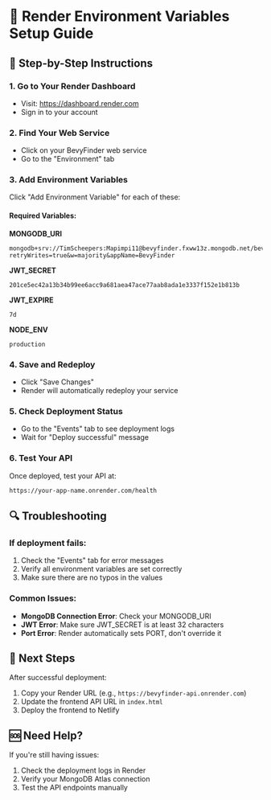 # 🔧 Render Environment Variables Setup Guide

## 🚀 Step-by-Step Instructions

### 1. Go to Your Render Dashboard
- Visit: https://dashboard.render.com
- Sign in to your account

### 2. Find Your Web Service
- Click on your BevyFinder web service
- Go to the "Environment" tab

### 3. Add Environment Variables
Click "Add Environment Variable" for each of these:

#### Required Variables:

**MONGODB_URI**
```
mongodb+srv://TimScheepers:Mapimpi11@bevyfinder.fxww13z.mongodb.net/bevyfinder?retryWrites=true&w=majority&appName=BevyFinder
```

**JWT_SECRET**
```
201ce5ec42a13b34b99ee6acc9a681aea47ace77aab8ada1e3337f152e1b813b
```

**JWT_EXPIRE**
```
7d
```

**NODE_ENV**
```
production
```

### 4. Save and Redeploy
- Click "Save Changes"
- Render will automatically redeploy your service

### 5. Check Deployment Status
- Go to the "Events" tab to see deployment logs
- Wait for "Deploy successful" message

### 6. Test Your API
Once deployed, test your API at:
```
https://your-app-name.onrender.com/health
```

## 🔍 Troubleshooting

### If deployment fails:
1. Check the "Events" tab for error messages
2. Verify all environment variables are set correctly
3. Make sure there are no typos in the values

### Common Issues:
- **MongoDB Connection Error**: Check your MONGODB_URI
- **JWT Error**: Make sure JWT_SECRET is at least 32 characters
- **Port Error**: Render automatically sets PORT, don't override it

## 📱 Next Steps
After successful deployment:
1. Copy your Render URL (e.g., `https://bevyfinder-api.onrender.com`)
2. Update the frontend API URL in `index.html`
3. Deploy the frontend to Netlify

## 🆘 Need Help?
If you're still having issues:
1. Check the deployment logs in Render
2. Verify your MongoDB Atlas connection
3. Test the API endpoints manually 